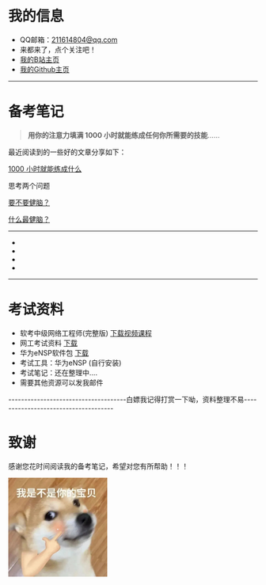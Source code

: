# 我的信息

- QQ邮箱：211614804@qq.com                       
- 来都来了，点个关注吧！
- [我的B站主页](https://space.bilibili.com/282990762)
- [我的Github主页](http://github.com/Philtmy) 

---

# 备考笔记
> **用你的注意力填满 1000 小时就能练成任何你所需要的技能**……

最近阅读到的一些好的文章分享如下：

[1000 小时就能练成什么](https://philtmy.github.io/brief-introduction/)

思考两个问题

[要不要健脑？](https://philtmy.github.io/why-exercise-the-brain/)

[什么最健脑？](https://philtmy.github.io/what-exercise-the-brain/)

---

-
-
-
-




---
# 考试资料
- 软考中级网络工程师(完整版) [下载视频课程](https://pan.quark.cn/s/c23e76b2ddbd)
- 网工考试资料 [下载](https://www.123pan.com/s/w075Vv-n2aFv.html)
- 华为eNSP软件包 [下载](https://www.123pan.com/s/w075Vv-22aFv.html)
- 考试工具：华为eNSP (自行安装)
- 考试笔记：还在整理中....
- 需要其他资源可以发我邮件


-------------------------------------白嫖我记得打赏一下呦，资料整理不易-------------------------------------





# 致谢
感谢您花时间阅读我的备考笔记，希望对您有所帮助！！！

<img src="./images/6.png" width="200" height="200">

